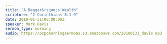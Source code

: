 ```yaml
---
title: "A Beggar&rsquo;s Wealth"
scripture: "2 Corinthians 8:1-9"
date: 2010-01-31T00:00:00Z
speaker: Mark Davis
sermon_type: morning
audio: https://pcpcmorningsermons.s3.amazonaws.com/20100131_davis.mp3 
---
```



